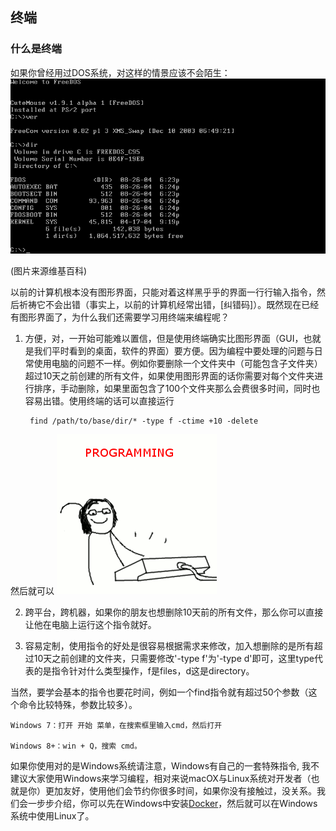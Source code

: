 ## 终端

### 什么是终端
如果你曾经用过DOS系统，对这样的情景应该不会陌生：
![DOS](https://raw.githubusercontent.com/EngineGirl/basic-tutorial/master/imgs/terminal/dos.png)

(图片来源维基百科)

以前的计算机根本没有图形界面，只能对着这样黑乎乎的界面一行行输入指令，然后祈祷它不会出错（事实上，以前的计算机经常出错，[纠错码]）。既然现在已经有图形界面了，为什么我们还需要学习用终端来编程呢？

1. 方便，对，一开始可能难以置信，但是使用终端确实比图形界面（GUI，也就是我们平时看到的桌面，软件的界面）要方便。因为编程中要处理的问题与日常使用电脑的问题不一样。例如你要删除一个文件夹中（可能包含子文件夹）超过10天之前创建的所有文件，如果使用图形界面的话你需要对每个文件夹进行排序，手动删除，如果里面包含了100个文件夹那么会费很多时间，同时也容易出错。使用终端的话可以直接运行

        find /path/to/base/dir/* -type f -ctime +10 -delete

然后就可以
![programing](https://raw.githubusercontent.com/EngineGirl/basic-tutorial/master/imgs/terminal/programming-animation.gif)

2. 跨平台，跨机器，如果你的朋友也想删除10天前的所有文件，那么你可以直接让他在电脑上运行这个指令就好。

3. 容易定制，使用指令的好处是很容易根据需求来修改，加入想删除的是所有超过10天之前创建的文件夹，只需要修改'-type f'为'-type d'即可，这里type代表的是指令针对什么类型操作，f是files，d这是directory。

当然，要学会基本的指令也要花时间，例如一个find指令就有超过50个参数（这个命令比较特殊，参数比较多）。

    Windows 7：打开 开始 菜单，在搜索框里输入cmd，然后打开

    Windows 8+：win + Q，搜索 cmd。

如果你使用对的是Windows系统请注意，Windows有自己的一套特殊指令, 我不建议大家使用Windows来学习编程，相对来说macOX与Linux系统对开发者（也就是你）更加友好，使用他们会节约你很多时间，如果你没有接触过，没关系。我们会一步步介绍，你可以先在Windows中安装[Docker](#../Docker基础/Windows系统安装Docker教程.md)，然后就可以在Windows系统中使用Linux了。
